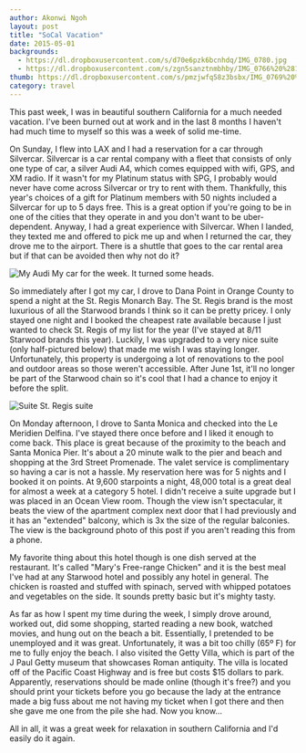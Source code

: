 ```yaml
---
author: Akonwi Ngoh
layout: post
title: "SoCal Vacation"
date: 2015-05-01
backgrounds:
  - https://dl.dropboxusercontent.com/s/d70e6pzk6bcnhdq/IMG_0780.jpg
  - https://dl.dropboxusercontent.com/s/zgn5sanztnmbhby/IMG_0766%20%281%29.JPG
thumb: https://dl.dropboxusercontent.com/s/pmzjwfq58z3bsbx/IMG_0769%20%281%29.JPG
category: travel
---
```


This past week, I was in beautiful southern California for a much needed vacation. I've been burned out at work and in the last 8 months I haven't had much time to myself so this was a week of solid me-time.

On Sunday, I flew into LAX and I had a reservation for a car through Silvercar. Silvercar is a car rental company with a fleet that consists of only one type of car, a silver Audi A4, which comes equipped with wifi, GPS, and XM radio. If it wasn't for my Platinum status with SPG, I probably would never have come across Silvercar or try to rent with them. Thankfully, this year's choices of a gift for Platinum members with 50 nights included a Silvercar for up to 5 days free. This is a great option if you're going to be in one of the cities that they operate in and you don't want to be uber-dependent. Anyway, I had a great experience with Silvercar. When I landed, they texted me and offered to pick me up and when I returned the car, they drove me to the airport. There is a shuttle that goes to the car rental area but if that can be avoided then why not do it?

![My Audi](https://dl.dropboxusercontent.com/s/njxt2tl1ixdosoq/IMG_0736%20%281%29.JPG) My car for the week. It turned some heads.

So immediately after I got my car, I drove to Dana Point in Orange County to spend a night at the St. Regis Monarch Bay. The St. Regis brand is the most luxurious of all the Starwood brands I think so it can be pretty pricey. I only stayed one night and I booked the cheapest rate available because I just wanted to check St. Regis of my list for the year (I've stayed at 8/11 Starwood brands this year). Luckily, I was upgraded to a very nice suite (only half-pictured below) that made me wish I was staying longer. Unfortunately, this property is undergoing a lot of renovations to the pool and outdoor areas so those weren't accessible. After June 1st, it'll no longer be part of the Starwood chain so it's cool that I had a chance to enjoy it before the split.

![Suite](http://dui6488117imi.cloudfront.net/wp-content/uploads/2015/07/srmb_st_regis_ste_living_v31-948x382.jpg?84e4ce) St. Regis suite

On Monday afternoon, I drove to Santa Monica and checked into the Le Meridien Delfina. I've stayed there once before and I liked it enough to come back. This place is great because of the proximity to the beach and Santa Monica Pier. It's about a 20 minute walk to the pier and beach and shopping at the 3rd Street Promenade. The valet service is complimentary so having a car is not a hassle. My reservation here was for 5 nights and I booked it on points. At 9,600 starpoints a night, 48,000 total is a great deal for almost a week at a category 5 hotel. I didn't receive a suite upgrade but I was placed in an Ocean View room. Though the view isn't spectacular, it beats the view of the apartment complex next door that I had previously and it has an "extended" balcony, which is 3x the size of the regular balconies. The view is the background photo of this post if you aren't reading this from a phone.

My favorite thing about this hotel though is one dish served at the restaurant. It's called "Mary's Free-range Chicken" and it is the best meal I've had at any Starwood hotel and possibly any hotel in general. The chicken is roasted and stuffed with spinach, served with whipped potatoes and vegetables on the side. It sounds pretty basic but it's mighty tasty.  

As far as how I spent my time during the week, I simply drove around, worked out, did some shopping, started reading a new book, watched movies, and hung out on the beach a bit. Essentially, I pretended to be unemployed and it was great. Unfortunately, it was a bit too chilly (65º F) for me to fully enjoy the beach. I also visited the Getty Villa, which is part of the J Paul Getty museum that showcases Roman antiquity. The villa is located off of the Pacific Coast Highway and is free but costs $15 dollars to park. Apparently, reservations should be made online (though it's free?) and you should print your tickets before you go because the lady at the entrance made a big fuss about me not having my ticket when I got there and then she gave me one from the pile she had. Now you know...

All in all, it was a great week for relaxation in southern California and I'd easily do it again.
